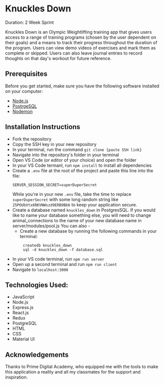 

# Knuckles Down

Duration: 2 Week Sprint

Knuckles Down is an Olympic Weightlifting training app that gives users access to a range of training programs (chosen by the user dependent on their goals) and a means to track their progress throughout the duration of the program. Users can view demo videos of exercises and mark them as complete or skipped. Users can also leave journal entries to record thoughts on that day's workout for future reference. 

## Prerequisites

Before you get started, make sure you have the following software installed on your computer:

- [Node.js](https://nodejs.org/en/)
- [PostrgeSQL](https://www.postgresql.org/)
- [Nodemon](https://nodemon.io/)


## Installation Instructions

- Fork the repository
- Copy the SSH key in your new repository
- In your terminal, run the command  `git clone {paste SSH link}`
- Navigate into the repository's folder in your terminal
- Open VS Code (or editor of your choice) and open the folder
- In your VS Code termanl, run `npm install` to install all dependencies
- Create a `.env` file at the root of the project and paste this line into the file:
  ```
  SERVER_SESSION_SECRET=superDuperSecret
  ```
  While you're in your new `.env` file, take the time to replace `superDuperSecret` with some long random string like `25POUbVtx6RKVNWszd9ERB9Bb6` to keep your application secure.
- Create a database named `knuckles_down` in PostgresSQL. If you would like to name your database something else, you will need to change animal_connections to the name of your new database name in server/modules/pool.js
You can also - 
  - Create a new database by running the following commands in your terminal:

```
        createdb knuckles_down
        sql -d knuckles_down -f database.sql
```
- In your VS code terminal, run `npm run server`
- Open up a second terminal and run `npm run client`
- Navigate to `localhost:3000`

## Technologies Used:

- JavaScript
- Node.js
- Express.js
- React.js
- Redux
- PostgreSQL
- HTML
- CSS
- Material UI 

## Acknowledgements

Thanks to Prime Digital Academy, who equipped me with the tools to make this application a reality and all my classmates for the support and inspiration.

